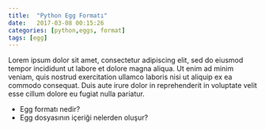 ```yaml
---
title:  "Python Egg Formatı"
date:   2017-03-08 00:15:26
categories: [python,eggs, format]
tags: [egg]
---
```

Lorem ipsum dolor sit amet, consectetur adipiscing elit, sed do eiusmod tempor incididunt ut labore et dolore magna aliqua. Ut enim ad minim veniam, quis nostrud exercitation ullamco laboris nisi ut aliquip ex ea commodo consequat. Duis aute irure dolor in reprehenderit in voluptate velit esse cillum dolore eu fugiat nulla pariatur.

* Egg formatı nedir?
* Egg dosyasının içeriği nelerden oluşur?
